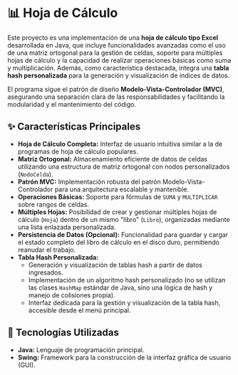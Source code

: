 # 📊 Hoja de Cálculo

Este proyecto es una implementación de una **hoja de cálculo tipo Excel** desarrollada en Java, que incluye funcionalidades avanzadas como el uso de una matriz ortogonal para la gestión de celdas, soporte para múltiples hojas de cálculo y la capacidad de realizar operaciones básicas como suma y multiplicación. Además, como característica destacada, integra una **tabla hash personalizada** para la generación y visualización de índices de datos.

El programa sigue el patrón de diseño **Modelo-Vista-Controlador (MVC)**, asegurando una separación clara de las responsabilidades y facilitando la modularidad y el mantenimiento del código.

## ✨ Características Principales

* **Hoja de Cálculo Completa:** Interfaz de usuario intuitiva similar a la de programas de hoja de cálculo populares.
* **Matriz Ortogonal:** Almacenamiento eficiente de datos de celdas utilizando una estructura de matriz ortogonal con nodos personalizados (`NodoCelda`).
* **Patrón MVC:** Implementación robusta del patrón Modelo-Vista-Controlador para una arquitectura escalable y mantenible.
* **Operaciones Básicas:** Soporte para fórmulas de `SUMA` y `MULTIPLICAR` sobre rangos de celdas.
* **Múltiples Hojas:** Posibilidad de crear y gestionar múltiples hojas de cálculo (`Hoja`) dentro de un mismo "libro" (`Libro`), organizadas mediante una lista enlazada personalizada.
* **Persistencia de Datos (Opcional):** Funcionalidad para guardar y cargar el estado completo del libro de cálculo en el disco duro, permitiendo reanudar el trabajo.
* **Tabla Hash Personalizada:**
    * Generación y visualización de tablas hash a partir de datos ingresados.
    * Implementación de un algoritmo hash personalizado (no se utilizan las clases `HashMap` estándar de Java, sino una lógica de hash y manejo de colisiones propia).
    * Interfaz dedicada para la gestión y visualización de la tabla hash, accesible desde el menú principal.

## 🚀 Tecnologías Utilizadas

* **Java:** Lenguaje de programación principal.
* **Swing:** Framework para la construcción de la interfaz gráfica de usuario (GUI).


